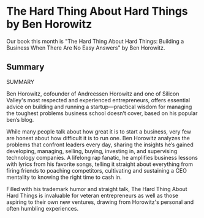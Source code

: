# The Hard Thing About Hard Things by Ben Horowitz

Our book this month is "The Hard Thing About Hard Things: Building a Business When There Are No Easy Answers" by Ben Horowitz.

## Summary

SUMMARY

Ben Horowitz, cofounder of Andreessen Horowitz and one of Silicon Valley's most respected and experienced entrepreneurs, offers essential advice on building and running a startup—practical wisdom for managing the toughest problems business school doesn’t cover, based on his popular ben’s blog.


While many people talk about how great it is to start a business, very few are honest about how difficult it is to run one. Ben Horowitz analyzes the problems that confront leaders every day, sharing the insights he’s gained developing, managing, selling, buying, investing in, and supervising technology companies. A lifelong rap fanatic, he amplifies business lessons with lyrics from his favorite songs, telling it straight about everything from firing friends to poaching competitors, cultivating and sustaining a CEO mentality to knowing the right time to cash in.


Filled with his trademark humor and straight talk, The Hard Thing About Hard Things is invaluable for veteran entrepreneurs as well as those aspiring to their own new ventures, drawing from Horowitz's personal and often humbling experiences.


